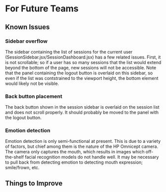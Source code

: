# For Future Teams

## Known Issues

### Sidebar overflow

The sidebar containing the list of sessions for the current user (SessionSidebar.jsx/SessionDashboard.jsx) has a few related issues. First, it is not scrollable; so if a user has so many sessions that the list would extend beyond the bottom of the page, new sessions will not be accessible. Note that the panel containing the logout button is overlaid on this sidebar, so even if the list was contstrained to the viewport height, the bottom element would likely not be visible.

### Back button placement

The back button shown in the session sidebar is overlaid on the session list and does not scroll properly. It should probably be moved to the panel with the logout button.

### Emotion detection

Emotion detection is only semi-functional at present. This is due to a variety of factors, but chief among them is the nature of the HP Omnicept camera. The camera only captures the mouth, which results in images which off-the-shelf facial recognition models do not handle well. It may be necessary to pull back from detecting emotion to detecting mouth expression; smile/frown, etc.

## Things to Improve
